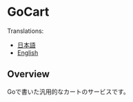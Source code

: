 # GoCart

Translations:

* [日本語](README_ja.md)
* [English](README.md)

## Overview

Goで書いた汎用的なカートのサービスです。